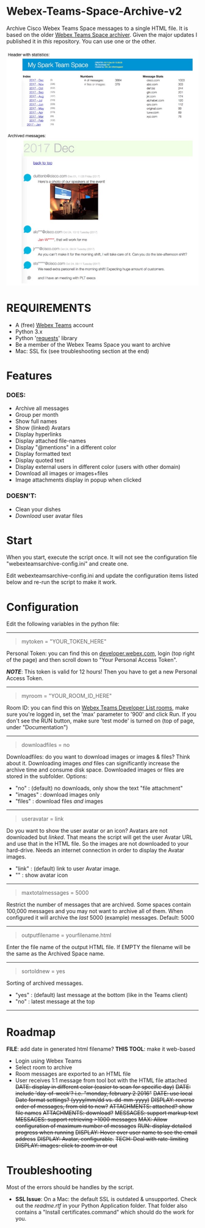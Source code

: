 # Webex-Teams-Space-Archive-v2
Archive Cisco Webex Teams Space messages to a single HTML file. It is based on the older [Webex Teams Space archiver](https://github.com/DJF3/Webex-Teams-Space-Archive). Given the major updates I published it in *this* repository. You can use one or the other. 

![Example](/README.md_screenshot.jpg)

# REQUIREMENTS
* A (free) [Webex Teams](https://www.webex.com/team-collaboration.html) account
* Python 3.x
* Python '[requests](http://docs.python-requests.org/en/master/user/install/#install)' library
* Be a member of the Webex Teams Space you want to archive
* Mac: SSL fix (see troubleshooting section at the end)


# Features
### DOES: 
* Archive all messages
* Group per month
* Show full names 
* Show (linked) Avatars
* Display hyperlinks
* Display attached file-names
* Display "@mentions" in a different color
* Display formatted text
* Display quoted text 
* Display external users in different color (users with other domain)
* Download all images or images+files 
* Image attachments display in popup when clicked

### DOESN'T: 

* Clean your dishes
* *Download* user avatar files
 


# Start

When you start, execute the script once. It will not see the configuration file "webexteamsarchive-config.ini" and create one. 

Edit webexteamsarchive-config.ini and update the configuration items listed below and re-run the script to make it work. 


# Configuration
Edit the following variables in the python file:

---
> mytoken = "YOUR_TOKEN_HERE"

Personal Token: you can find this on [developer.webex.com](https://developer.webex.com/docs/api/getting-started), login (top right of the page) and then scroll down to "Your Personal Access Token".

***NOTE***: This token is valid for 12 hours! Then you have to get a new Personal Access Token.

---
> myroom = "YOUR_ROOM_ID_HERE"

Room ID: you can find this on [Webex Teams Developer List rooms](https://developer.webex.com/endpoint-rooms-get.html), make sure you're logged in, set the 'max' parameter to '900' and click Run.
If you don't see the RUN button, make sure 'test mode' is turned on (top of page, under "Documentation")

---
> downloadfiles = no

Downloadfiles: do you want to download images or images & files? Think about it. Downloading images *and* files can significantly increase the archive time and consume disk space.  Downloaded images or files are stored in the subfolder. Options:
- "no"         : (default) no downloads, only show the text "file attachment"
- "images"  : download images only
- "files"       : download files *and* images

---
> useravatar = link

Do you want to show the user avatar or an icon? Avatars are not downloaded but *linked*. That means the script will get the user Avatar URL and use that in the HTML file. So the images are not downloaded to your hard-drive. Needs an internet connection in order to display the Avatar images. 
- "link"   : (default) link to user Avatar image.
- ""         : show avatar icon

---
> maxtotalmessages = 5000

Restrict the number of messages that are archived.  Some spaces contain 100,000 messages and you may not want to archive all of them. When configured it will archive the *last* 5000 (example) messages. 
Default: 5000

---
> outputfilename = yourfilename.html

Enter the file name of the output HTML file. If EMPTY the filename will be the same as the Archived Space name.

---
> sortoldnew = yes

Sorting of archived messages.
- "yes"   : (default) last message at the bottom (like in the Teams client)
- "no"     : latest message at the top

---


# Roadmap
**FILE**: add date in generated html filename?
**THIS TOOL**: make it web-based
   * Login using Webex Teams
   * Select room to archive
   * Room messages are exported to an HTML file
   * User receives 1:1 message from tool bot with the HTML file attached
~~DATE: display in different color (easier to scan for specific day)~~
~~DATE: include 'day-of-week'? i.e. "monday, february 2 2016"~~
~~DATE: use local Date format settings? (yyyy/mm/dd vs. dd-mm-yyyy)~~
~~DISPLAY: reverse order of messages, from old to new?~~
~~ATTACHMENTS: attached? show file names~~
~~ATTACHMENTS: download?~~
~~MESSAGES: support markup text~~
~~MESSAGES: support retrieving >1000 messages~~
~~MAX: Allow configuration of maximum number of messages~~
~~RUN: display detailed progress when running~~
~~DISPLAY: Hover over user name to see the email address~~
~~DISPLAY: Avatar, configurable.~~
~~TECH: Deal with rate-limiting~~
~~DISPLAY: images: click to zoom in or out~~





# Troubleshooting
Most of the errors should be handles by the script. 
* **SSL Issue**: On a Mac: the default SSL is outdated & unsupported. Check out the *readme.rtf* in your Python Application folder. That folder also contains a "Install certificates.command" which should do the work for you. 





